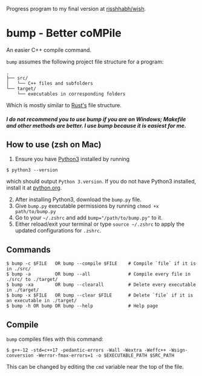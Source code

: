 Progress program to my final version at [risshhabh/wish](https://github.com/risshhabh/wish).

# bump - Better coMPile

An easier C++ compile command.

`bump` assumes the following project file structure for a program:
```
.
├── src/
│   └── C++ files and subfolders
└── target/
    └── executables in corresponding folders
```
Which is mostly similar to [Rust's](https://www.rust-lang.org/) file structure.

##### *I do not recommend you to use bump if you are on Windows; Makefile and other methods are better. I use bump because it is easiest for me.*

## How to use (zsh on Mac)
1. Ensure you have [Python3](https://www.python.org/downloads/) installed by running
```console
$ python3 --version
```
which should output `Python 3.version`. If you do not have Python3 installed, install it at [python.org](https://www.python.org/downloads/).

2. After installing Python3, download the `bump.py` file.
3. Give `bump.py` executable permissions by running `chmod +x path/to/bump.py`
4. Go to your `~/.zshrc` and add `bump="/path/to/bump.py"` to it.
5. Either reload/exit your terminal or type `source ~/.zshrc` to apply the updated configurations for `.zshrc`.

## Commands
```console
$ bump -c $FILE   OR bump --compile $FILE    # Compile `file` if it is in ./src/
$ bump -a         OR bump --all              # Compile every file in ./src/ to ./target/
$ bump -xa        OR bump --clearall         # Delete every executable in ./target/
$ bump -x $FILE   OR bump --clear $FILE      # Delete `file` if it is an executable in ./target/
$ bump -h OR bump OR bump --help             # Help page
```

## Compile
`bump` compiles files with this command:
```console
$ g++-12 -std=c++17 -pedantic-errors -Wall -Wextra -Weffc++ -Wsign-conversion -Werror-fmax-errors=1 -o $EXECUTABLE_PATH $SRC_PATH
```
This can be changed by editing the `cmd` variable near the top of the file.
